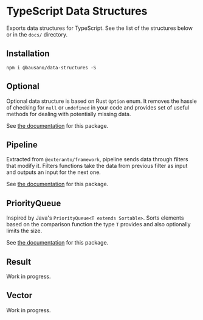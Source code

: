 # TypeScript Data Structures

Exports data structures for TypeScript. See the list of the structures below or
in the `docs/` directory.

## Installation

`npm i @bausano/data-structures -S`

## Optional
Optional data structure is based on Rust `Option` enum. It removes the hassle of
checking for `null` or `undefined` in your code and provides set of useful methods
for dealing with potentially missing data.

See [the documentation](docs/OPTIONAL.md) for this package.

## Pipeline
Extracted from `@exteranto/framework`, pipeline sends data through filters that
modify it. Filters functions take the data from previous filter as input and
outputs an input for the next one.

See [the documentation](docs/PIPELINE.md) for this package.

## PriorityQueue
Inspired by Java's `PriorityQueue<T extends Sortable>`. Sorts elements based on the
comparison function the type `T` provides and also optionally limits the size.

See [the documentation](docs/PRIORITY-QUEUE.md) for this package.

## Result
Work in progress.

## Vector
Work in progress.
